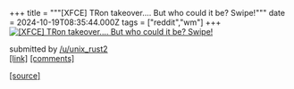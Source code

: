 +++
title = """[XFCE] TRon takeover.... But who could it be? Swipe!"""
date = 2024-10-19T08:35:44.000Z
tags = ["reddit","wm"]
+++
[![[XFCE] TRon takeover.... But who could it be? Swipe!](https://b.thumbs.redditmedia.com/z2aNGgzdfX04YR_llPifNmONxW_NJBkzhJYIg-5GdPw.jpg "[XFCE] TRon takeover.... But who could it be? Swipe!")](https://www.reddit.com/r/unixporn/comments/1g74iz5/xfce_tron_takeover_but_who_could_it_be_swipe/)

submitted by [/u/unix\_rust2](https://www.reddit.com/user/unix_rust2)  
[\[link\]](https://www.reddit.com/gallery/1g74iz5) [\[comments\]](https://www.reddit.com/r/unixporn/comments/1g74iz5/xfce_tron_takeover_but_who_could_it_be_swipe/)

[[source]](https://www.reddit.com/r/unixporn/comments/1g74iz5/xfce_tron_takeover_but_who_could_it_be_swipe/)
